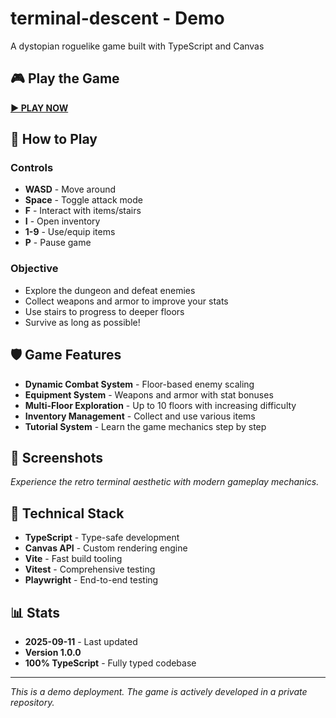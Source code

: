 # terminal-descent - Demo

A dystopian roguelike game built with TypeScript and Canvas

## 🎮 Play the Game

**[▶️ PLAY NOW](https://win-chanma.github.io/terminal-descent-demo/)**

## 🎯 How to Play

### Controls
- **WASD** - Move around
- **Space** - Toggle attack mode
- **F** - Interact with items/stairs
- **I** - Open inventory
- **1-9** - Use/equip items
- **P** - Pause game

### Objective
- Explore the dungeon and defeat enemies
- Collect weapons and armor to improve your stats
- Use stairs to progress to deeper floors
- Survive as long as possible!

## 🛡️ Game Features

- **Dynamic Combat System** - Floor-based enemy scaling
- **Equipment System** - Weapons and armor with stat bonuses
- **Multi-Floor Exploration** - Up to 10 floors with increasing difficulty
- **Inventory Management** - Collect and use various items
- **Tutorial System** - Learn the game mechanics step by step

## 🎨 Screenshots

*Experience the retro terminal aesthetic with modern gameplay mechanics.*

## 🔧 Technical Stack

- **TypeScript** - Type-safe development
- **Canvas API** - Custom rendering engine
- **Vite** - Fast build tooling
- **Vitest** - Comprehensive testing
- **Playwright** - End-to-end testing

## 📊 Stats

- **2025-09-11** - Last updated
- **Version 1.0.0**
- **100% TypeScript** - Fully typed codebase

---

*This is a demo deployment. The game is actively developed in a private repository.*
